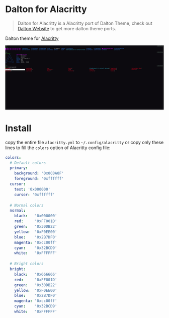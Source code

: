 # Dalton for Alacritty

> Dalton for Alacritty is a Alacritty port of Dalton Theme, check out [Dalton Website](https://edersonferreira.github.io/dalton-website/) to get more dalton theme ports.

Dalton theme for [Alacritty](https://github.com/alacritty/alacritty)

![Capture](assets/capture.png)

# Install

copy the entire file `alacritty.yml` to `~/.config/alacritty` or copy only these lines to fill the `colors` option of Alacritty config file:

```yaml
colors:
  # Default colors
  primary:
    background: '0x0C0A0F'
    foreground: '0xffffff'
  cursor:
    text: '0x000000'
    cursor: '0xffffff'

  # Normal colors
  normal:
    black:   '0x000000'
    red:     '0xFF001D'
    green:   '0x30DB22'
    yellow:  '0xF0EE00'
    blue:    '0x2B7DF0'
    magenta: '0xcc00ff'
    cyan:    '0x32BCD9'
    white:   '0xFFFFFF'

  # Bright colors
  bright:
    black:   '0x666666'
    red:     '0xFF001D'
    green:   '0x30DB22'
    yellow:  '0xF0EE00'
    blue:    '0x2B7DF0'
    magenta: '0xcc00ff'
    cyan:    '0x32BCD9'
    white:   '0xFFFFFF'
```
